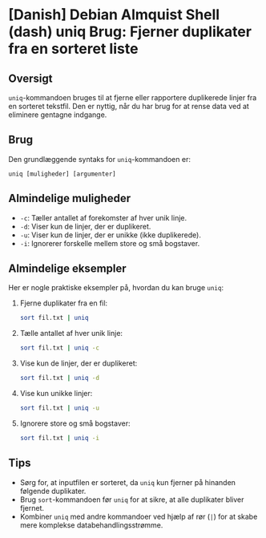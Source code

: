 # [Danish] Debian Almquist Shell (dash) uniq Brug: Fjerner duplikater fra en sorteret liste

## Oversigt
`uniq`-kommandoen bruges til at fjerne eller rapportere duplikerede linjer fra en sorteret tekstfil. Den er nyttig, når du har brug for at rense data ved at eliminere gentagne indgange.

## Brug
Den grundlæggende syntaks for `uniq`-kommandoen er:

```
uniq [muligheder] [argumenter]
```

## Almindelige muligheder
- `-c`: Tæller antallet af forekomster af hver unik linje.
- `-d`: Viser kun de linjer, der er duplikeret.
- `-u`: Viser kun de linjer, der er unikke (ikke duplikerede).
- `-i`: Ignorerer forskelle mellem store og små bogstaver.

## Almindelige eksempler
Her er nogle praktiske eksempler på, hvordan du kan bruge `uniq`:

1. Fjerne duplikater fra en fil:
   ```bash
   sort fil.txt | uniq
   ```

2. Tælle antallet af hver unik linje:
   ```bash
   sort fil.txt | uniq -c
   ```

3. Vise kun de linjer, der er duplikeret:
   ```bash
   sort fil.txt | uniq -d
   ```

4. Vise kun unikke linjer:
   ```bash
   sort fil.txt | uniq -u
   ```

5. Ignorere store og små bogstaver:
   ```bash
   sort fil.txt | uniq -i
   ```

## Tips
- Sørg for, at inputfilen er sorteret, da `uniq` kun fjerner på hinanden følgende duplikater.
- Brug `sort`-kommandoen før `uniq` for at sikre, at alle duplikater bliver fjernet.
- Kombiner `uniq` med andre kommandoer ved hjælp af rør (`|`) for at skabe mere komplekse databehandlingsstrømme.